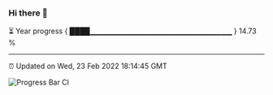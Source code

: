 ### Hi there 👋

⏳ Year progress { ████▁▁▁▁▁▁▁▁▁▁▁▁▁▁▁▁▁▁▁▁▁▁▁▁▁▁ } 14.73 %

---

⏰ Updated on Wed, 23 Feb 2022 18:14:45 GMT

![Progress Bar CI](https://github.com/liununu/liununu/workflows/Progress%20Bar%20CI/badge.svg)
